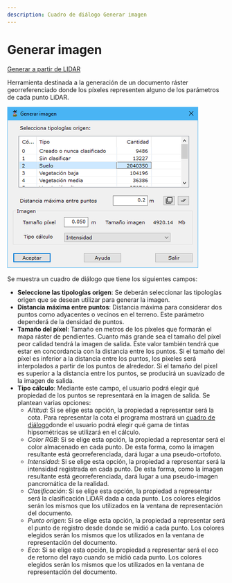```yaml
---
description: Cuadro de diálogo Generar imagen
---
```


# Generar imagen

[Generar a partir de LIDAR](../../fichas-de-herramientas/ficha-de-herramientas-archivos-lidar/calcular-a-partir-de-lidar.md)

Herramienta destinada a la generación de un documento ráster georreferenciado donde los píxeles representen alguno de los parámetros de cada punto LiDAR.

![Cuadro de diálogo Generar imagen](../../../.gitbook/assets/image-156.png)

Se muestra un cuadro de diálogo que tiene los siguientes campos:

* **Seleccione las tipologías origen**: Se deberán seleccionar las tipologías origen que se desean utilizar para generar la imagen.
* **Distancia máxima entre puntos**: Distancia máxima para considerar dos puntos como adyacentes o vecinos en el terreno. Este parámetro dependerá de la densidad de puntos.
* **Tamaño del píxel**: Tamaño en metros de los píxeles que formarán el mapa ráster de pendientes. Cuanto más grande sea el tamaño del píxel peor calidad tendrá la imagen de salida. Este valor también tendrá que estar en concordancia con la distancia entre los puntos. Si el tamaño del píxel es inferior a la distancia entre los puntos, los píxeles será interpolados a partir de los puntos de alrededor. Si el tamaño del píxel es superior a la distancia entre los puntos, se producirá un suavizado de la imagen de salida.
* **Tipo cálculo**: Mediante este campo, el usuario podrá elegir qué propiedad de los puntos se representará en la imagen de salida. Se plantean varias opciones:
  * _Altitud_: Si se elige esta opción, la propiedad a representar será la cota. Para representar la cota el programa mostrará un [cuadro de diálogo](../../otras-herramientas/seleccionar-gama-de-color.md)donde el usuario podrá elegir qué gama de tintas hipsométricas se utilizará en el cálculo.
  * _Color RGB_: Si se elige esta opción, la propiedad a representar será el color almacenado en cada punto. De esta forma, como la imagen resultante está georreferenciada, dará lugar a una pseudo-ortofoto.
  * _Intensidad_: Si se elige esta opción, la propiedad a representar será la intensidad registrada en cada punto. De esta forma, como la imagen resultante está georreferenciada, dará lugar a una pseudo-imagen pancromática de la realidad.
  * _Clasificación_: Si se elige esta opción, la propiedad a representar será la clasificación LiDAR dada a cada punto. Los colores elegidos serán los mismos que los utilizados en la ventana de representación del documento.
  * _Punto origen_: Si se elige esta opción, la propiedad a representar será el punto de registro desde donde se midió a cada punto. Los colores elegidos serán los mismos que los utilizados en la ventana de representación del documento.
  * _Eco_: Si se elige esta opción, la propiedad a representar será el eco de retorno del rayo cuando se midió cada punto. Los colores elegidos serán los mismos que los utilizados en la ventana de representación del documento.
